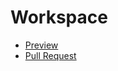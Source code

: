 # Workspace
  - [Preview](https://mateusz-michalowski.github.io/Workspace/)
  - [Pull Request](https://github.com/mateusz-michalowski/Workspace/pull/1/files)
